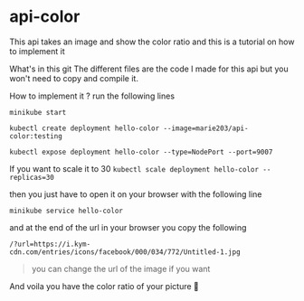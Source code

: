 # api-color
This api takes an image and show the color ratio and this is a tutorial on how to implement it

What's in this git
The different files are the code I made for this api but you won't need to copy and compile it.

How to implement it ?
run the following lines

`minikube start`

`kubectl create deployment hello-color --image=marie203/api-color:testing`

`kubectl expose deployment hello-color --type=NodePort --port=9007`


If you want to scale it to 30 `kubectl scale deployment hello-color --replicas=30`

then you just have to open it on your browser with the following line

`minikube service hello-color`

and at the end of the url in your browser you copy the following 

`/?url=https://i.kym-cdn.com/entries/icons/facebook/000/034/772/Untitled-1.jpg`

> you can change the url of the image if you want

And voila you have the color ratio of your picture :whale2:
